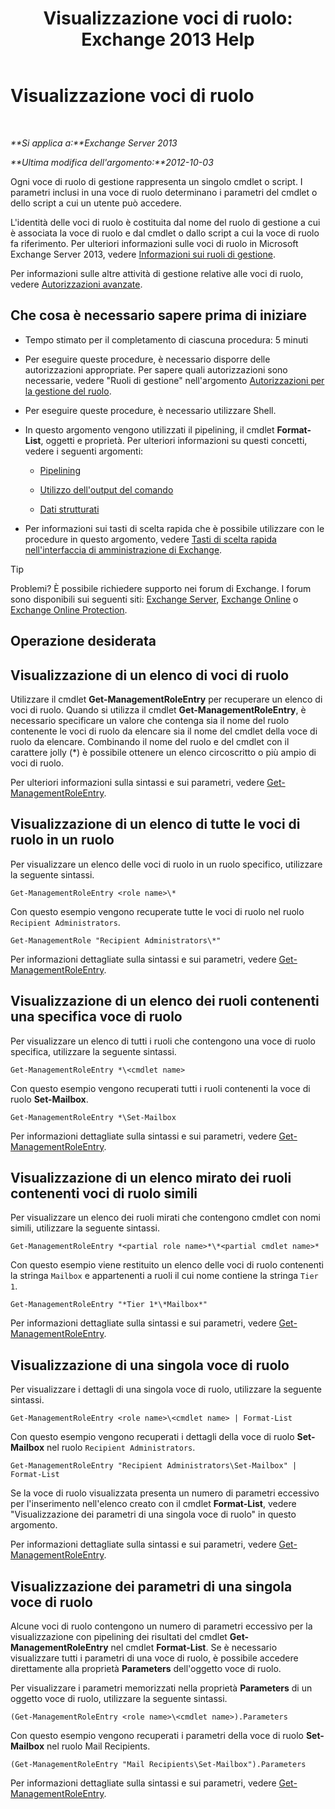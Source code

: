 ﻿---
title: 'Visualizzazione voci di ruolo: Exchange 2013 Help'
TOCTitle: Visualizzazione voci di ruolo
ms:assetid: d9bb0d14-db59-456c-8f50-a8d7f7323df9
ms:mtpsurl: https://technet.microsoft.com/it-it/library/Dd351179(v=EXCHG.150)
ms:contentKeyID: 50481807
ms.date: 05/22/2018
mtps_version: v=EXCHG.150
ms.translationtype: MT
---

# Visualizzazione voci di ruolo

 

_**Si applica a:**Exchange Server 2013_

_**Ultima modifica dell'argomento:**2012-10-03_

Ogni voce di ruolo di gestione rappresenta un singolo cmdlet o script. I parametri inclusi in una voce di ruolo determinano i parametri del cmdlet o dello script a cui un utente può accedere.

L'identità delle voci di ruolo è costituita dal nome del ruolo di gestione a cui è associata la voce di ruolo e dal cmdlet o dallo script a cui la voce di ruolo fa riferimento. Per ulteriori informazioni sulle voci di ruolo in Microsoft Exchange Server 2013, vedere [Informazioni sui ruoli di gestione](understanding-management-roles-exchange-2013-help.md).

Per informazioni sulle altre attività di gestione relative alle voci di ruolo, vedere [Autorizzazioni avanzate](advanced-permissions-exchange-2013-help.md).

## Che cosa è necessario sapere prima di iniziare

  - Tempo stimato per il completamento di ciascuna procedura: 5 minuti

  - Per eseguire queste procedure, è necessario disporre delle autorizzazioni appropriate. Per sapere quali autorizzazioni sono necessarie, vedere "Ruoli di gestione" nell'argomento [Autorizzazioni per la gestione del ruolo](role-management-permissions-exchange-2013-help.md).

  - Per eseguire queste procedure, è necessario utilizzare Shell.

  - In questo argomento vengono utilizzati il pipelining, il cmdlet **Format-List**, oggetti e proprietà. Per ulteriori informazioni su questi concetti, vedere i seguenti argomenti:
    
      - [Pipelining](https://technet.microsoft.com/it-it/library/aa998260\(v=exchg.150\))
    
      - [Utilizzo dell'output del comando](working-with-command-output-exchange-2013-help.md)
    
      - [Dati strutturati](https://technet.microsoft.com/it-it/library/aa996386\(v=exchg.150\))

  - Per informazioni sui tasti di scelta rapida che è possibile utilizzare con le procedure in questo argomento, vedere [Tasti di scelta rapida nell'interfaccia di amministrazione di Exchange](keyboard-shortcuts-in-the-exchange-admin-center-exchange-online-protection-help.md).


> [!TIP]
> Problemi? È possibile richiedere supporto nei forum di Exchange. I forum sono disponibili sui seguenti siti: <A href="https://go.microsoft.com/fwlink/p/?linkid=60612">Exchange Server</A>, <A href="https://go.microsoft.com/fwlink/p/?linkid=267542">Exchange Online</A> o <A href="https://go.microsoft.com/fwlink/p/?linkid=285351">Exchange Online Protection</A>.



## Operazione desiderata

## Visualizzazione di un elenco di voci di ruolo

Utilizzare il cmdlet **Get-ManagementRoleEntry** per recuperare un elenco di voci di ruolo. Quando si utilizza il cmdlet **Get-ManagementRoleEntry**, è necessario specificare un valore che contenga sia il nome del ruolo contenente le voci di ruolo da elencare sia il nome del cmdlet della voce di ruolo da elencare. Combinando il nome del ruolo e del cmdlet con il carattere jolly (\*) è possibile ottenere un elenco circoscritto o più ampio di voci di ruolo.

Per ulteriori informazioni sulla sintassi e sui parametri, vedere [Get-ManagementRoleEntry](https://technet.microsoft.com/it-it/library/dd335210\(v=exchg.150\)).

## Visualizzazione di un elenco di tutte le voci di ruolo in un ruolo

Per visualizzare un elenco delle voci di ruolo in un ruolo specifico, utilizzare la seguente sintassi.

    Get-ManagementRoleEntry <role name>\*

Con questo esempio vengono recuperate tutte le voci di ruolo nel ruolo `Recipient Administrators`.

    Get-ManagementRole "Recipient Administrators\*"

Per informazioni dettagliate sulla sintassi e sui parametri, vedere [Get-ManagementRoleEntry](https://technet.microsoft.com/it-it/library/dd335210\(v=exchg.150\)).

## Visualizzazione di un elenco dei ruoli contenenti una specifica voce di ruolo

Per visualizzare un elenco di tutti i ruoli che contengono una voce di ruolo specifica, utilizzare la seguente sintassi.

    Get-ManagementRoleEntry *\<cmdlet name>

Con questo esempio vengono recuperati tutti i ruoli contenenti la voce di ruolo **Set-Mailbox**.

    Get-ManagementRoleEntry *\Set-Mailbox

Per informazioni dettagliate sulla sintassi e sui parametri, vedere [Get-ManagementRoleEntry](https://technet.microsoft.com/it-it/library/dd335210\(v=exchg.150\)).

## Visualizzazione di un elenco mirato dei ruoli contenenti voci di ruolo simili

Per visualizzare un elenco dei ruoli mirati che contengono cmdlet con nomi simili, utilizzare la seguente sintassi.

    Get-ManagementRoleEntry *<partial role name>*\*<partial cmdlet name>*

Con questo esempio viene restituito un elenco delle voci di ruolo contenenti la stringa `Mailbox` e appartenenti a ruoli il cui nome contiene la stringa `Tier 1`.

    Get-ManagementRoleEntry "*Tier 1*\*Mailbox*"

Per informazioni dettagliate sulla sintassi e sui parametri, vedere [Get-ManagementRoleEntry](https://technet.microsoft.com/it-it/library/dd335210\(v=exchg.150\)).

## Visualizzazione di una singola voce di ruolo

Per visualizzare i dettagli di una singola voce di ruolo, utilizzare la seguente sintassi.

    Get-ManagementRoleEntry <role name>\<cmdlet name> | Format-List

Con questo esempio vengono recuperati i dettagli della voce di ruolo **Set-Mailbox** nel ruolo `Recipient Administrators`.

    Get-ManagementRoleEntry "Recipient Administrators\Set-Mailbox" | Format-List

Se la voce di ruolo visualizzata presenta un numero di parametri eccessivo per l'inserimento nell'elenco creato con il cmdlet **Format-List**, vedere "Visualizzazione dei parametri di una singola voce di ruolo" in questo argomento.

Per informazioni dettagliate sulla sintassi e sui parametri, vedere [Get-ManagementRoleEntry](https://technet.microsoft.com/it-it/library/dd335210\(v=exchg.150\)).

## Visualizzazione dei parametri di una singola voce di ruolo

Alcune voci di ruolo contengono un numero di parametri eccessivo per la visualizzazione con pipelining dei risultati del cmdlet **Get-ManagementRoleEntry** nel cmdlet **Format-List**. Se è necessario visualizzare tutti i parametri di una voce di ruolo, è possibile accedere direttamente alla proprietà **Parameters** dell'oggetto voce di ruolo.

Per visualizzare i parametri memorizzati nella proprietà **Parameters** di un oggetto voce di ruolo, utilizzare la seguente sintassi.

    (Get-ManagementRoleEntry <role name>\<cmdlet name>).Parameters

Con questo esempio vengono recuperati i parametri della voce di ruolo **Set-Mailbox** nel ruolo Mail Recipients.

    (Get-ManagementRoleEntry "Mail Recipients\Set-Mailbox").Parameters

Per informazioni dettagliate sulla sintassi e sui parametri, vedere [Get-ManagementRoleEntry](https://technet.microsoft.com/it-it/library/dd335210\(v=exchg.150\)).

